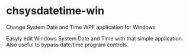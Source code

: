 # chsysdatetime-win
Change System Date and Time WPF application for Windows

Easyly edit Windows System Date and Time with that simple application.
Also useful to bypass date/time program controls.
